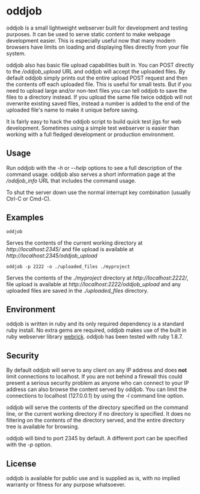# oddjob #

oddjob is a small lightweight webserver built for development and testing purposes.  It can be used to serve static content to make webpage development easier.  This is especially useful now that many modern browsers have limits on loading and displaying files directly from your file system.

oddjob also has basic file upload capabilities built in.  You can POST directly to the */oddjob_upload* URL and oddjob will accept the uploaded files.  By default oddjob simply prints out the entire upload POST request and then the contents off each uploaded file.  This is useful for small tests.  But if you need to upload large and/or non-text files you can tell oddjob to save the files to a directory instead.  If you upload the same file twice oddjob will not overwrite existing saved files, instead a number is added to the end of the uploaded file's name to make it unique before saving.

It is fairly easy to hack the oddjob script to build quick test jigs for web development.  Sometimes using a simple test webserver is easier than working with a full fledged development or production environment.

## Usage ##

Run oddjob with the *-h* or *--help* options to see a full description of the command usage.  oddjob also serves a short information page at the */oddjob_info* URL that includes the command usage.

To shut the server down use the normal interrupt key combination (usually Ctrl-C or Cmd-C).

## Examples ##

    oddjob

Serves the contents of the current working directory at *http://localhost:2345/* and file upload is available at *http://localhost:2345/oddjob_upload*

    oddjob -p 2222 -o ./uploaded_files ./myproject

Serves the contents of the *./myproject* directory at *http://localhost:2222/*, file upload is available at *http://localhost:2222/oddjob_upload* and any uploaded files are saved in the *./uploaded_files* directory.

## Environment ##

oddjob is written in ruby and its only required dependency is a standard ruby install.  No extra gems are required, oddjob makes use of the built in ruby webserver library [webrick](http://www.ruby-doc.org/stdlib-1.9.3/libdoc/webrick/rdoc/).  oddjob has been tested with ruby 1.8.7.

## Security ##

By default oddjob will serve to any client on any IP address and does **not** limit connections to localhost.  If you are not behind a firewall this could present a serious security problem as anyone who can connect to your IP address can also browse the content served by oddjob.  You can limit the connections to localhost (127.0.0.1) by using the *-l* command line option.

oddjob will serve the contents of the directory specified on the command line, or the current working directory if no directory is specified.  It does no filtering on the contents of the directory served, and the entire directory tree is available for browsing.

oddjob will bind to port 2345 by default.  A different port can be specified with the *-p* option.

## License ##

oddjob is available for public use and is supplied as is, with no implied warranty or fitness for any purpose whatsoever.
